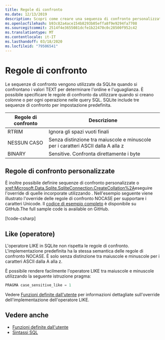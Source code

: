 ```yaml
---
title: Regole di confronto
ms.date: 12/13/2019
description: Scopri come creare una sequenza di confronto personalizzata.
ms.openlocfilehash: b93c82a4ace154b8293b05effa8f9e9294fa7708
ms.sourcegitcommit: 2514f4e3655081dcfe1b22470c0c28500f952c42
ms.translationtype: MT
ms.contentlocale: it-IT
ms.lasthandoff: 03/18/2020
ms.locfileid: "79506541"
---
```

# <a name="collation"></a>Regole di confronto

Le sequenze di confronto vengono utilizzate da SQLite quando si confrontano i valori TEXT per determinare l'ordine e l'uguaglianza. È possibile specificare le regole di confronto da utilizzare quando si creano colonne o per ogni operazione nelle query SQL. SQLite include tre sequenze di confronto per impostazione predefinita.

| Regole di confronto | Descrizione                               |
| --------- | ----------------------------------------- |
| RTRIM     | Ignora gli spazi vuoti finali               |
| NESSUN CASO    | Senza distinzione tra maiuscole e minuscole per i caratteri ASCII dalla A alla z |
| BINARY    | Sensitive. Confronta direttamente i byte   |

## <a name="custom-collation"></a>Regole di confronto personalizzate

È inoltre possibile definire sequenze di confronto personalizzate o <xref:Microsoft.Data.Sqlite.SqliteConnection.CreateCollation%2A>eseguire l'override di quelle incorporate utilizzando . Nell'esempio seguente viene illustrato l'override delle regole di confronto NOCASE per supportare i caratteri Unicode. Il [codice di esempio completo](https://github.com/dotnet/samples/blob/master/snippets/standard/data/sqlite/CollationSample/Program.cs) è disponibile su GitHub.The full sample code is available on GitHub.

[!code-csharp[](../../../../samples/snippets/standard/data/sqlite/CollationSample/Program.cs?name=snippet_Collation)]

## <a name="like-operator"></a>Like (operatore)

L'operatore LIKE in SQLite non rispetta le regole di confronto. L'implementazione predefinita ha la stessa semantica delle regole di confronto NOCASE. È solo senza distinzione tra maiuscole e minuscole per i caratteri ASCII dalla A alla z.

È possibile rendere facilmente l'operatore LIKE tra maiuscole e minuscole utilizzando la seguente istruzione pragma:

```sql
PRAGMA case_sensitive_like = 1
```

Vedere [Funzioni definite dall'utente](user-defined-functions.md) per informazioni dettagliate sull'override dell'implementazione dell'operatore LIKE.

## <a name="see-also"></a>Vedere anche

* [Funzioni definite dall'utente](user-defined-functions.md)
* [Sintassi SQL](https://www.sqlite.org/lang.html)
